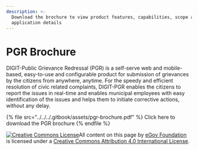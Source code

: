 ```yaml
---
description: >-
  Download the brochure to view product features, capabilities, scope and
  application details
---
```


# PGR Brochure

DIGIT-Public Grievance Redressal (PGR) is a self-serve web and mobile-based, easy-to-use and configurable product for submission of grievances by the citizens from anywhere, anytime. For the speedy and efficient resolution of civic related complaints, DIGIT-PGR enables the citizens to report the issues in real-time and enables municipal employees with easy identification of the issues and helps them to initiate corrective actions, without any delay.

{% file src="../../../.gitbook/assets/pgr-brochure.pdf" %}
Click here to download the PGR brochure
{% endfile %}

[![Creative Commons License](https://i.creativecommons.org/l/by/4.0/80x15.png)](http://creativecommons.org/licenses/by/4.0/)All content on this page by [eGov Foundation ](https://egov.org.in)is licensed under a [Creative Commons Attribution 4.0 International License](http://creativecommons.org/licenses/by/4.0/).
